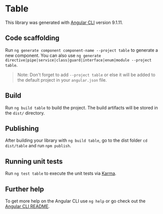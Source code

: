 # Table

This library was generated with [Angular CLI](https://github.com/angular/angular-cli) version 9.1.11.

## Code scaffolding

Run `ng generate component component-name --project table` to generate a new component. You can also use `ng generate directive|pipe|service|class|guard|interface|enum|module --project table`.
> Note: Don't forget to add `--project table` or else it will be added to the default project in your `angular.json` file. 

## Build

Run `ng build table` to build the project. The build artifacts will be stored in the `dist/` directory.

## Publishing

After building your library with `ng build table`, go to the dist folder `cd dist/table` and run `npm publish`.

## Running unit tests

Run `ng test table` to execute the unit tests via [Karma](https://karma-runner.github.io).

## Further help

To get more help on the Angular CLI use `ng help` or go check out the [Angular CLI README](https://github.com/angular/angular-cli/blob/master/README.md).

